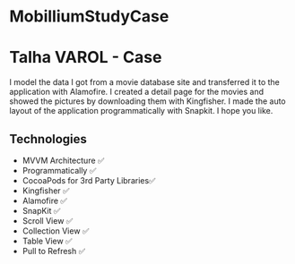 # MobilliumStudyCase

<h1 align=left>Talha VAROL - Case</h1> 

I model the data I got from a movie database site and transferred it to the application with Alamofire. I created a detail page for the movies and showed the pictures by downloading them with Kingfisher. I made the auto layout of the application programmatically with Snapkit. I hope you like.

## Technologies
+ MVVM Architecture ✅ 
+ Programmatically ✅ 
+ CocoaPods for 3rd Party Libraries✅
+ Kingfisher ✅ 
+ Alamofire ✅
+ SnapKit ✅
+ Scroll View ✅ 
+ Collection View ✅
+ Table View ✅
+ Pull to Refresh ✅
